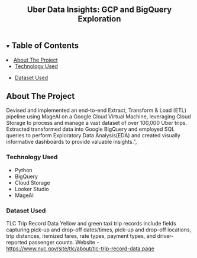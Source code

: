 
<p align="center">

  <h2 align="center">Uber Data Insights: GCP and BigQuery Exploration</h2>
</p>



<!-- TABLE OF CONTENTS -->
<details open="open">
  <summary><h2 style="display: inline-block">Table of Contents</h2></summary>
    <li>
      <a href="#about-the-project">About The Project</a>
      <ul>
        <li><a href="#technology-used">Technology Used</a></li>
      </ul>
       <ul>
        <li><a href="#dataset-used">Dataset Used</a></li>
      </ul>
    </li>
</details>



<!-- ABOUT THE PROJECT -->
## About The Project

Devised and implemented an end-to-end Extract, Transform & Load (ETL) pipeline using MageAI on a Google Cloud Virtual Machine, leveraging Cloud Storage to process and manage a vast dataset of over 100,000 Uber trips. 
Extracted transformed data into Google BigQuery and employed SQL queries to perform Exploratory Data Analysis(EDA) and created visually informative dashboards to provide valuable insights.",

### Technology Used

* Python
* BigQuery
* Cloud Storage
* Looker Studio
* MageAI

### Dataset Used

TLC Trip Record Data Yellow and green taxi trip records include fields capturing pick-up and drop-off dates/times, pick-up and drop-off locations, trip distances, itemized fares, rate types, payment types, and driver-reported passenger counts.
Website - https://www.nyc.gov/site/tlc/about/tlc-trip-record-data.page

